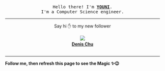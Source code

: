 <p align='center'>
    <samp>Hello there! I'm <b><a href='https://github.com/abdelyouni'>YOUNI</a></b>.<br>
        I'm a Computer Science engineer.
    </samp>
</p>
<hr>
<p align='center'>
    <span>Say hi ✋ to my new follower </span></br></br>
    <img src='https://itspot.ma/github/iminside_avatar.png'><b></br>
    <a href='https://github.com/iminside'>Denis Chu</a></b></br></br>
</p>
<hr>
<b>Follow me, then refresh this page to see the Magic ✨😉</b>